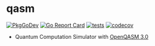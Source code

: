 # qasm

[![PkgGoDev](https://pkg.go.dev/badge/github.com/itsubaki/qasm)](https://pkg.go.dev/github.com/itsubaki/qasm)
[![Go Report Card](https://goreportcard.com/badge/github.com/itsubaki/qasm?style=flat-square)](https://goreportcard.com/report/github.com/itsubaki/qasm)
[![tests](https://github.com/itsubaki/qasm/workflows/tests/badge.svg)](https://github.com/itsubaki/qasm/actions)
[![codecov](https://codecov.io/gh/itsubaki/qasm/branch/main/graph/badge.svg?token=94KAQTK9KT)](https://codecov.io/gh/itsubaki/qasm)

- Quantum Computation Simulator with [OpenQASM 3.0](https://openqasm.com)

